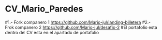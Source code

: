 # CV_Mario_Paredes
#1.- Fork companero 1 https://github.com/Mario-jul/landing-billetera
#2.- Frok companero 2 https://github.com/Mario-jul/desafio-2
#El portafolio esta dentro del CV esta en el apartado de portafolio
